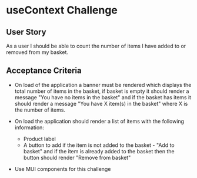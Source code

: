 # useContext Challenge

## User Story

As a user I should be able to count the number of items I have added to or removed from my basket.

## Acceptance Criteria

- On load of the application a banner must be rendered which displays the total number of items in the basket, if basket is empty it should render a message "You have no items in the basket" and if the basket has items it should render a message "You have X item(s) in the basket" where X is the number of items.

- On load the application should render a list of items with the following information:

  - Product label
  - A button to add if the item is not added to the basket - "Add to basket" and if the item is already added to the basket then the button should render "Remove from basket"

- Use MUI components for this challenge
